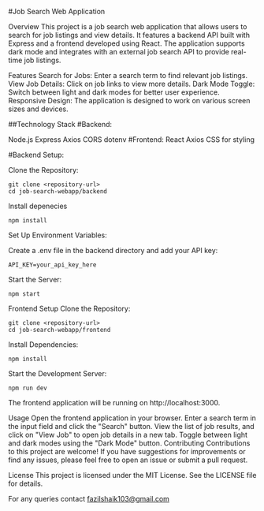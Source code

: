 #Job Search Web Application


Overview
This project is a job search web application that allows users to search for job listings and view details. 
It features a backend API built with Express and a frontend developed using React. The application supports dark mode
and integrates with an external job search API to provide real-time job listings.


Features
Search for Jobs: Enter a search term to find relevant job listings.
View Job Details: Click on job links to view more details.
Dark Mode Toggle: Switch between light and dark modes for better user experience.
Responsive Design: The application is designed to work on various screen sizes and devices.

##Technology Stack
#Backend:

Node.js
Express
Axios
CORS
dotenv
#Frontend:
React
Axios
CSS for styling

#Backend Setup:

Clone the Repository:
```
git clone <repository-url>
cd job-search-webapp/backend
```
Install depenecies
```
npm install
```
Set Up Environment Variables:

Create a .env file in the backend directory and add your API key:

```
API_KEY=your_api_key_here
```

Start the Server:
```
npm start
```


Frontend Setup
Clone the Repository:
```
git clone <repository-url>
cd job-search-webapp/frontend
```
Install Dependencies:
```
npm install
```
Start the Development Server:

```
npm run dev
```
The frontend application will be running on http://localhost:3000.

Usage
Open the frontend application in your browser.
Enter a search term in the input field and click the "Search" button.
View the list of job results, and click on "View Job" to open job details in a new tab.
Toggle between light and dark modes using the "Dark Mode" button.
Contributing
Contributions to this project are welcome! If you have suggestions for improvements or find any issues, please feel free to open an issue or submit a pull request.

License
This project is licensed under the MIT License. See the LICENSE file for details.

For any queries contact
fazilshaik103@gmail.com
